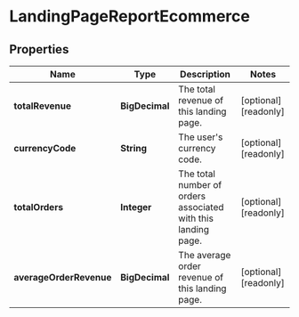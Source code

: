 

# LandingPageReportEcommerce


## Properties

| Name | Type | Description | Notes |
|------------ | ------------- | ------------- | -------------|
|**totalRevenue** | **BigDecimal** | The total revenue of this landing page. |  [optional] [readonly] |
|**currencyCode** | **String** | The user&#39;s currency code. |  [optional] [readonly] |
|**totalOrders** | **Integer** | The total number of orders associated with this landing page. |  [optional] [readonly] |
|**averageOrderRevenue** | **BigDecimal** | The average order revenue of this landing page. |  [optional] [readonly] |



